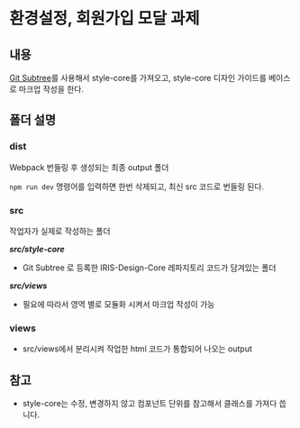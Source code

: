 # 환경설정, 회원가입 모달 과제

## 내용

[Git Subtree](https://ohmy0418.notion.site/IDP-Subtree-99b643e15cae4238b3d1cd5b824c5a13)를 사용해서 style-core를 가져오고, style-core 디자인 가이드를 베이스로 마크업 작성을 한다.

## 폴더 설명

### dist

Webpack 번들링 후 생성되는 최종 output 폴더

`npm run dev` 명령어를 입력하면 한번 삭제되고, 최신 src 코드로 번들링 된다.

### src

작업자가 실제로 작성하는 폴더

**_src/style-core_**

- Git Subtree 로 등록한 IRIS-Design-Core 레파지토리 코드가 담겨있는 폴더

**_src/views_**

- 필요에 따라서 영역 별로 모듈화 시켜서 마크업 작성이 가능

### views

- src/views에서 분리시켜 작업한 html 코드가 통합되어 나오는 output

## 참고

- style-core는 수정, 변경하지 않고 컴포넌트 단위를 참고해서 클래스를 가져다 씁니다.
